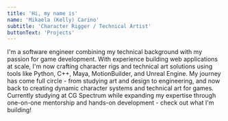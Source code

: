 ```yaml
---
title: 'Hi, my name is'
name: 'Mikaela (Kelly) Carino'
subtitle: 'Character Rigger / Technical Artist'
buttonText: 'Projects'
---
```


I'm a software engineer combining my technical background with my passion for game development. With experience building web applications at scale, I'm now crafting character rigs and technical art solutions using tools like Python, C++, Maya, MotionBuilder, and Unreal Engine. My journey has come full circle - from studying art and design to engineering, and now back to creating dynamic character systems and technical art for games. Currently studying at CG Spectrum while expanding my expertise through one-on-one mentorship and hands-on development - check out what I'm building!
